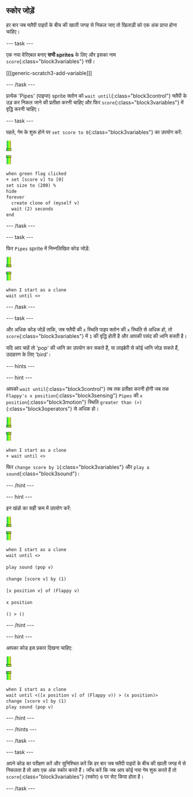 ## स्कोर जोड़ें

हर बार जब फ्लैपी पाइपों के बीच की खाली जगह से निकल जाए तो खिलाड़ी को एक अंक प्राप्त होना चाहिए।

--- task ---

एक नया वेरिएबल बनाए **सभी sprites** के लिए और इसका नाम `score`{:class="block3variables"} रखें।

[[[generic-scratch3-add-variable]]]

--- /task ---

प्रत्येक 'Pipes' (पाइप्स) sprite क्लोन को `wait until`{:class="block3control"} फ्लैपी के उड़ कर निकल जाने की प्रतीक्षा करनी चाहिए और फिर `score`{:class="block3variables"} में वृद्धि करनी चाहिए।

--- task ---

पहले, गेम के शुरू होने पर `set score to 0`{:class="block3variables"} का उपयोग करें:

![पाइप्स sprite](images/pipes-sprite.png)

```blocks3
when green flag clicked
+ set [score v] to [0]
set size to (200) %
hide
forever 
  create clone of (myself v)
  wait (2) seconds
end
```

--- /task ---

--- task ---

फिर `Pipes` sprite में निम्नलिखित कोड जोड़ें:

![पाइप्स sprite](images/pipes-sprite.png)

```blocks3
when I start as a clone
wait until <>
```

--- /task ---

--- task ---

और अधिक कोड जोड़ें ताकि, जब फ्लैपी की `x` स्थिति पाइप क्लोन की `x` स्थिति से अधिक हो, तो `score`{:class="block3variables"} में `1` की वृद्धि होती है और आपकी पसंद की ध्वनि बजती है।

यदि आप चाहें तो 'pop' की ध्वनि का उपयोग कर सकते हैं, या लाइब्रेरी से कोई ध्वनि जोड़ सकते हैं, उदाहरण के लिए 'bird'।

--- hints ---


--- hint ---

आपको `wait until`{:class="block3control"} तब तक प्रतीक्षा करनी होगी जब तक `Flappy's x position`{:class="block3sensing"} `Pipes` की `x position`{:class="block3motion"} स्थिति `greater than (>)`{:class="block3operators"} से अधिक हो।

![पाइप्स sprite](images/pipes-sprite.png)

```blocks3
when I start as a clone
+ wait until <>
```

फिर `change score by 1`{:class="block3variables"} और `play a sound`{:class="block3sound"}।

--- /hint ---

--- hint ---

इन खंडो का सही क्रम में उपयोग करें:

![पाइप्स sprite](images/pipes-sprite.png)

```blocks3
when I start as a clone
wait until <>

play sound (pop v)

change [score v] by (1)

[x position v] of (Flappy v)

x position

() > ()
```

--- /hint ---

--- hint ---

आपका कोड इस प्रकार दिखना चाहिए:

![पाइप्स sprite](images/pipes-sprite.png)

```blocks3
when I start as a clone
wait until <([x position v] of (Flappy v)) > (x position)>
change [score v] by (1)
play sound (pop v)
```

--- /hint ---

--- /hints ---

--- /task ---

--- task ---

अपने कोड का परीक्षण करें और सुनिश्चित करें कि हर बार जब फ्लैपी पाइपों के बीच की खाली जगह में से निकलता है तो आप एक अंक स्कोर करते हैं। जाँच करें कि जब आप कोई नया गेम शुरू करते हैं तो `score`{:class="block3variables"} (स्कोर) `0` पर सेट किया होता है।

--- /task ---